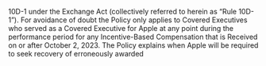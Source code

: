 10D-1  under  the  Exchange  Act  (collectively  referred  to  herein  as  “Rule  10D-1”).  For
avoidance  of  doubt  the  Policy  only  applies  to  Covered  Executives  who  served  as  a
Covered  Executive  for  Apple  at  any  point  during  the  performance  period  for  any
Incentive-Based Compensation that is Received on or after October 2, 2023. The Policy
explains  when  Apple  will  be  required  to  seek  recovery  of  erroneously  awarded